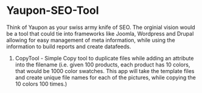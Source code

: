 Yaupon-SEO-Tool
===============

Think of Yaupon as your swiss army knife of SEO.  The orginial vision would be a tool that could tie into frameworks like Joomla, Wordpress and Drupal allowing for easy management of meta information, while using the information to build reports and create datafeeds.

1) CopyTool -  Simple Copy tool to duplicate files while adding an attribute into the filename (i.e. given 100 products, each product has 10 colors, that would be 1000 color swatches.  This app will take the template files and create unique file names for each of the pictures, while copying the 10 colors 100 times.)